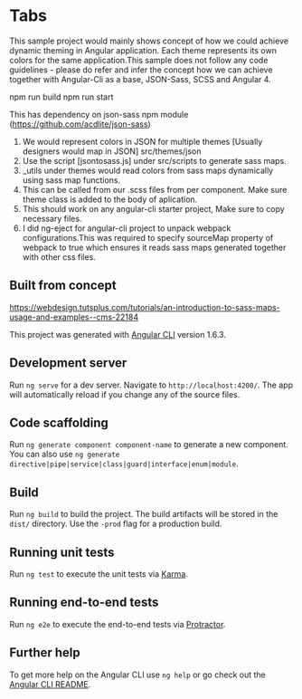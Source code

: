# Tabs
This sample project would mainly shows concept of how we could achieve dynamic theming in Angular application. Each theme represents its own colors for the same application.This sample does not follow any code guidelines - please do refer and infer the concept how we can achieve together with Angular-Cli as a base, JSON-Sass, SCSS and Angular 4.

npm run build
npm run start

This has dependency on json-sass npm module (https://github.com/acdlite/json-sass)
1. We would represent colors in JSON for multiple themes [Usually designers would map in JSON]
   src/themes/json
2. Use the script [jsontosass.js] under src/scripts to generate sass maps.
3. _utils under themes would read colors from sass maps dynamically using sass map functions.
4. This can be called from our .scss files from per component. Make sure theme class is added to the body of aplication.
5. This should work on any angular-cli starter project, Make sure to copy necessary files.
6. I did ng-eject for angular-cli project to unpack webpack configurations.This was required to specify sourceMap property of webpack to true which ensures it reads sass maps generated together with other css files.

## Built from concept
https://webdesign.tutsplus.com/tutorials/an-introduction-to-sass-maps-usage-and-examples--cms-22184

This project was generated with [Angular CLI](https://github.com/angular/angular-cli) version 1.6.3.

## Development server

Run `ng serve` for a dev server. Navigate to `http://localhost:4200/`. The app will automatically reload if you change any of the source files.

## Code scaffolding

Run `ng generate component component-name` to generate a new component. You can also use `ng generate directive|pipe|service|class|guard|interface|enum|module`.

## Build

Run `ng build` to build the project. The build artifacts will be stored in the `dist/` directory. Use the `-prod` flag for a production build.

## Running unit tests

Run `ng test` to execute the unit tests via [Karma](https://karma-runner.github.io).

## Running end-to-end tests

Run `ng e2e` to execute the end-to-end tests via [Protractor](http://www.protractortest.org/).

## Further help

To get more help on the Angular CLI use `ng help` or go check out the [Angular CLI README](https://github.com/angular/angular-cli/blob/master/README.md).
